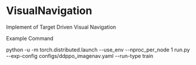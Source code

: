 # VisualNavigation
Implement of Target Driven Visual Navigation

Example Command

python -u -m torch.distributed.launch --use_env --nproc_per_node 1 run.py --exp-config configs/ddppo_imagenav.yaml --run-type train
